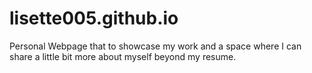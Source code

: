 # lisette005.github.io
Personal Webpage that to showcase my work and a space where I can share a little bit more about myself beyond my resume.
